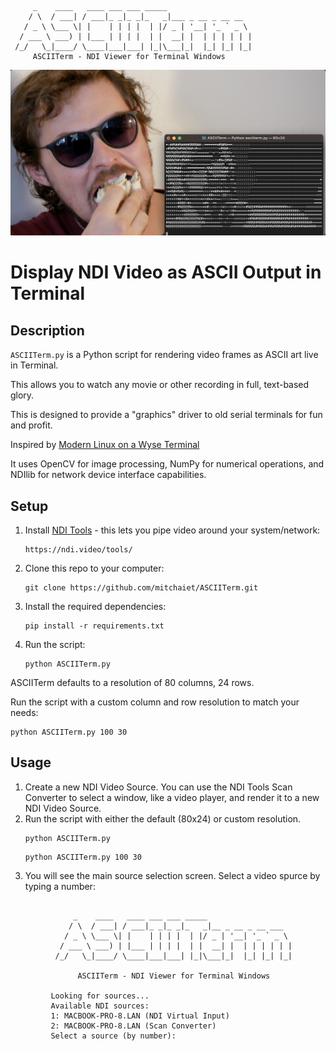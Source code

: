          _    ____   ____ ___ ___ _____                   
        / \  / ___| / ___|_ _|_ _|_   _|___ _ __ _ __ __  
       / _ \ \___ \| |    | | | |  | |/ _ | '__| '_ ` _ \ 
      / ___ \ ___) | |___ | | | |  | |  __| |  | | | | | |
     /_/   \_|____/ \____|___|___| |_|\___|_|  |_| |_| |_|
         ASCIITerm - NDI Viewer for Terminal Windows  

![ASCIITerm Screenshot](/ASCIITermHeader.png)

# Display NDI Video as ASCII Output in Terminal

## Description
`ASCIITerm.py` is a Python script for rendering video frames as ASCII art live in Terminal. 

This allows you to watch any movie or other recording in full, text-based glory.

This is designed to provide a "graphics" driver to old serial terminals for fun and profit. 

Inspired by [Modern Linux on a Wyse Terminal](https://www.youtube.com/watch?v=xQTr9ZOJkC0)

It uses OpenCV for image processing, NumPy for numerical operations, and NDIlib for network device interface capabilities.

## Setup

1. Install [NDI Tools](https://ndi.video/tools/) - this lets you pipe video around your system/network:
   ```
   https://ndi.video/tools/
   ```

3. Clone this repo to your computer:
   ```
   git clone https://github.com/mitchaiet/ASCIITerm.git
   ```

5. Install the required dependencies:
   ```
   pip install -r requirements.txt
   ```
6. Run the script:
   ```
   python ASCIITerm.py
   ```

ASCIITerm defaults to a resolution of 80 columns, 24 rows.

Run the script with a custom column and row resolution to match your needs:
   ```
   python ASCIITerm.py 100 30
   ```

## Usage

1. Create a new NDI Video Source. You can use the NDI Tools Scan Converter to select a window, like a video player, and render it to a new NDI Video Source.
2. Run the script with either the default (80x24) or custom resolution.
   ```
   python ASCIITerm.py
   ```
   ```
   python ASCIITerm.py 100 30
   ```
3. You will see the main source selection screen. Select a video spurce by typing a number:
```
                                                                                             
              _    ____   ____ ___ ___ _____                   
             / \  / ___| / ___|_ _|_ _|_   _|__ _ __ _ __ ___  
            / _ \ \___ \| |    | | | |  | |/ _ | '__| '_ ` _ \ 
           / ___ \ ___) | |___ | | | |  | |  __| |  | | | | | |
          /_/   \_|____/ \____|___|___| |_|\___|_|  |_| |_| |_|
                                                               
               ASCIITerm - NDI Viewer for Terminal Windows                                                                   
             
         Looking for sources...
         Available NDI sources:
         1: MACBOOK-PRO-8.LAN (NDI Virtual Input)
         2: MACBOOK-PRO-8.LAN (Scan Converter)
         Select a source (by number):
   ```


